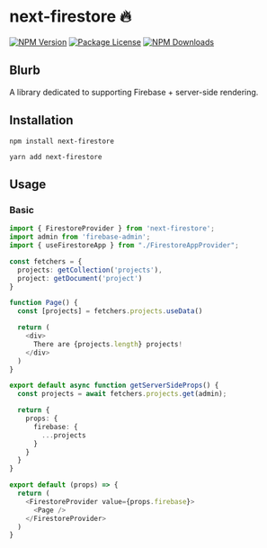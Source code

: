 # next-firestore 🔥

<p>
<a href="https://www.npmjs.com/next-firestore"><img src="https://img.shields.io/npm/v/next-firestore.svg" alt="NPM Version" /></a>
<a href="https://www.npmjs.com/next-firestore"><img src="https://img.shields.io/npm/l/next-firestore.svg" alt="Package License" /></a>
<a href="https://www.npmjs.com/next-firestore"><img src="https://img.shields.io/npm/dm/next-firestore.svg" alt="NPM Downloads" /></a>
</p>

## Blurb

A library dedicated to supporting Firebase + server-side rendering.

## Installation

```shell
npm install next-firestore
```

```shell
yarn add next-firestore
```

## Usage

### Basic

```typescript jsx
import { FirestoreProvider } from 'next-firestore';
import admin from 'firebase-admin';
import { useFirestoreApp } from "./FirestoreAppProvider";

const fetchers = {
  projects: getCollection('projects'),
  project: getDocument('project')
}

function Page() {
  const [projects] = fetchers.projects.useData()

  return (
    <div>
      There are {projects.length} projects!
    </div>
  )
}

export default async function getServerSideProps() {
  const projects = await fetchers.projects.get(admin);

  return {
    props: {
      firebase: {
        ...projects
      }
    }
  }
}

export default (props) => {
  return (
    <FirestoreProvider value={props.firebase}>
      <Page />
    </FirestoreProvider>
  )
}
```
